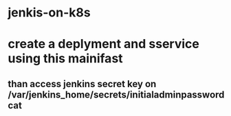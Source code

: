 # jenkis-on-k8s
# create a deplyment and sservice using this mainifast
## than access jenkins secret key on /var/jenkins_home/secrets/initialadminpasswordcat 
